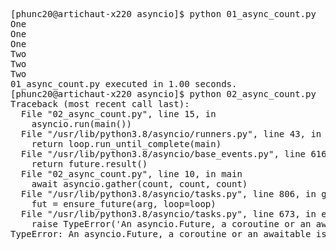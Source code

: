 
<pre>
[phunc20@artichaut-x220 asyncio]$ python 01_async_count.py
One
One
One
Two
Two
Two
01_async_count.py executed in 1.00 seconds.
[phunc20@artichaut-x220 asyncio]$ python 02_async_count.py
Traceback (most recent call last):
  File "02_async_count.py", line 15, in <module>
    asyncio.run(main())
  File "/usr/lib/python3.8/asyncio/runners.py", line 43, in run
    return loop.run_until_complete(main)
  File "/usr/lib/python3.8/asyncio/base_events.py", line 616, in run_until_complete
    return future.result()
  File "02_async_count.py", line 10, in main
    await asyncio.gather(count, count, count)
  File "/usr/lib/python3.8/asyncio/tasks.py", line 806, in gather
    fut = ensure_future(arg, loop=loop)
  File "/usr/lib/python3.8/asyncio/tasks.py", line 673, in ensure_future
    raise TypeError('An asyncio.Future, a coroutine or an awaitable is '
TypeError: An asyncio.Future, a coroutine or an awaitable is required
</pre>
